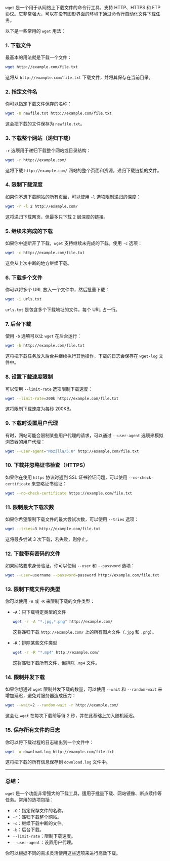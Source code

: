 `wget` 是一个用于从网络上下载文件的命令行工具，支持 HTTP、HTTPS 和 FTP 协议。它非常强大，可以在没有图形界面的环境下通过命令行自动化文件下载任务。

以下是一些常用的 `wget` 用法：

### 1. **下载文件**

最基本的用法就是下载一个文件：

```bash
wget http://example.com/file.txt
```

这将从 `http://example.com/file.txt` 下载文件，并将其保存在当前目录。

### 2. **指定文件名**

你可以指定下载文件保存的名称：

```bash
wget -O newfile.txt http://example.com/file.txt
```

这会把下载的文件保存为 `newfile.txt`。

### 3. **下载整个网站（递归下载）**

`-r` 选项用于递归下载整个网站或目录结构：

```bash
wget -r http://example.com/
```

这将下载 `http://example.com/` 网站的整个页面和资源，递归下载链接的文件。

### 4. **限制下载深度**

如果你不想下载网站的所有页面，可以使用 `-l` 选项限制递归的深度：

```bash
wget -r -l 2 http://example.com/
```

这将递归下载网页，但最多只下载 2 层深度的链接。

### 5. **继续未完成的下载**

如果你中途断开了下载，`wget` 支持继续未完成的下载。使用 `-c` 选项：

```bash
wget -c http://example.com/file.txt
```

这会从上次中断的地方继续下载。

### 6. **下载多个文件**

你可以将多个 URL 放入一个文件中，然后批量下载：

```bash
wget -i urls.txt
```

`urls.txt` 是包含多个下载地址的文件，每个 URL 占一行。

### 7. **后台下载**

使用 `-b` 选项可以让 `wget` 在后台运行：

```bash
wget -b http://example.com/file.txt
```

这将把下载任务放入后台并继续执行其他操作，下载的日志会保存在 `wget-log` 文件中。

### 8. **设置下载速度限制**

可以使用 `--limit-rate` 选项限制下载速度：

```bash
wget --limit-rate=200k http://example.com/file.txt
```

这将限制下载速度为每秒 200KB。

### 9. **下载时设置用户代理**

有时，网站可能会限制某些用户代理的请求，可以通过 `--user-agent` 选项来模拟浏览器的用户代理：

```bash
wget --user-agent="Mozilla/5.0" http://example.com/file.txt
```

### 10. **下载并忽略证书检查（HTTPS）**

如果你在使用 `https` 协议时遇到 SSL 证书验证问题，可以使用 `--no-check-certificate` 来忽略证书验证：

```bash
wget --no-check-certificate https://example.com/file.txt
```

### 11. **限制最大下载次数**

如果你希望限制下载文件的最大尝试次数，可以使用 `--tries` 选项：

```bash
wget --tries=3 http://example.com/file.txt
```

这将最多尝试 3 次下载，若失败，则停止。

### 12. **下载带有密码的文件**

如果网站要求身份验证，你可以使用 `--user` 和 `--password` 选项：

```bash
wget --user=username --password=password http://example.com/file.txt
```

### 13. **限制下载文件的类型**

你可以使用 `-A` 或 `-R` 来限制下载的文件类型：

- **`-A`**：只下载特定类型的文件
    
    ```bash
    wget -r -A "*.jpg,*.png" http://example.com/
    ```
    
    这将递归下载 `http://example.com/` 上的所有图片文件（`.jpg` 和 `.png`）。
    
- **`-R`**：排除某些文件类型
    
    ```bash
    wget -r -R "*.mp4" http://example.com/
    ```
    
    这将递归下载所有文件，但排除 `.mp4` 文件。
    

### 14. **限制并发下载**

如果你想通过 `wget` 限制并发下载的数量，可以使用 `--wait` 和 `--random-wait` 来增加延迟，避免对服务器造成压力：

```bash
wget --wait=2 --random-wait -r http://example.com/
```

这会让 `wget` 在每次下载前等待 2 秒，并在此基础上加入随机延迟。

### 15. **保存所有文件的日志**

你可以将下载过程的日志输出到一个文件中：

```bash
wget -o download.log http://example.com/file.txt
```

这将把下载的所有信息保存到 `download.log` 文件中。

---

### 总结：

`wget` 是一个功能非常强大的下载工具，适用于批量下载、网站镜像、断点续传等任务。常用的选项包括：

- `-O`：指定保存文件的名称。
- `-r`：递归下载整个网站。
- `-c`：继续下载中断的文件。
- `-b`：后台下载。
- `--limit-rate`：限制下载速度。
- `--user-agent`：设置用户代理。

你可以根据不同的需求灵活使用这些选项来进行高效下载。
